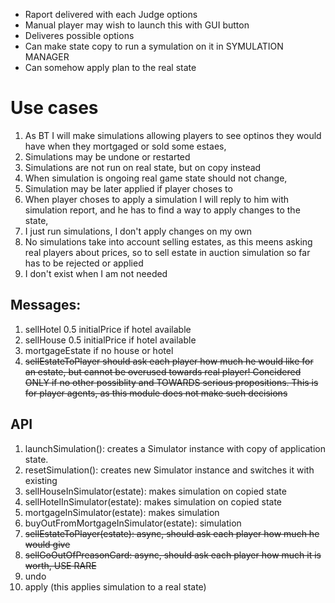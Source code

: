 * Raport delivered with each Judge options
* Manual player may wish to launch this with GUI button
* Deliveres possible options 
* Can make state copy to run a symulation on it in SYMULATION MANAGER
* Can somehow apply plan to the real state

# Use cases
1. As BT I will make simulations allowing players to see optinos they would have when they mortgaged or sold some estaes,
2. Simulations may be undone or restarted
3. Simulations are not run on real state, but on copy instead
4. When simulation is ongoing real game state should not change,
5. Simulation may be later applied if player choses to
6. When player choses to apply a simulation I will reply to him with simulation report, and he has to find a way to apply changes to the state,
7. I just run simulations, I don't apply changes on my own
8. No simulations take into account selling estates, as this meens asking real players about prices,
so to sell estate in auction simulation so far has to be rejected or applied
9. I don't exist when I am not needed


## Messages:
1. sellHotel  0.5 initialPrice  if hotel available
2. sellHouse  0.5 initialPrice  if hotel available
3. mortgageEstate  if no house or hotel
4. ~~sellEstateToPlayer  should ask each player how much he would like for an estate, but cannot be overused towards real player! Concidered ONLY if no other possiblity and TOWARDS serious propositions. This is for player agents, as this module does not make such decisions~~

## API
1. launchSimulation(): creates a Simulator instance with copy of application state.
2. resetSimulation(): creates new Simulator instance and switches it with existing
3. sellHouseInSimulator(estate): makes simulation on copied state
4. sellHotelInSimulator(estate): makes simulation on copied state
5. mortgageInSimulator(estate): makes simulation
6. buyOutFromMortgageInSimulator(estate): simulation
7. ~~sellEstateToPlayer(estate): async, should ask each player how much he would give~~
8. ~~sellGoOutOfPreasonCard: async, should ask each player how much it is worth, USE RARE~~
9. undo
10. apply (this applies simulation to a real state)